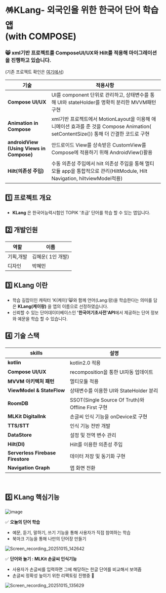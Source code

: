

# 🪅KLang- 외국인을 위한 한국어 단어 학습 앱 </br>      (with COMPOSE)
### 😸 xml기반 프로젝트를  **ComposeUI/UX**와 **Hilt**를 적용해 마이그레이션을 진행하고 있습니다.  
 (기존 프로젝트 확인은 <a href="https://github.com/hyewoon/KLangComposePJ">여기에서</a>)


|기술 |적용사항 |
|------------------------|------|
| **Compose UI/UX** | UI를 component 단위로 관리하고, 상태변수를 통해 UI와 stateHolder를 명확히 분리한 MVVM패턴 구현|
| **Animation in Compose** |xml기반 프로젝트에서 MotionLayout을 이용해 애니메이션 효과를 준 것을 Compose Animation( setContentSize()) 통해 더 간결한 코드로 구현|
| **androidView</br>(Using Views in Compose)** |안드로이드 View를 상속받은 CustomView를 Compose에 적용하기 위해 AndroidView()활용 |
| **Hilt(의존성 주입)** | 수동 의존성 주입에서 hilt 의존성 주입을 통해 멀티모듈 app을 통합적으로 관리(HiltModule, Hilt Navigation, hiltviewModel적용) |



## 1️⃣ 프로젝트 개요

* **KLang** 은 한국어능력시험인 TOPIK '초급' 단어를 학습 할 수 있는 앱입니다.

 
## 2️⃣ 개발인원
|역할  |이름 |
|------------------------|------|
|기획,개발|김혜운( 1인 개발) |
|디자인|박혜민|


## 3️⃣ KLang 이란


* 학습 길잡이인 캐릭터 'K(케이)'😸와 함께 언어(Lang:랑)을 학습한다는 의미를 담은 **KLang(케이랑)** 을 앱의 이름으로 선정하였습니다.
* 신뢰할 수 있는 단어데이터베이스인 **'한국어기초사전'API**에서 제공하는 단어 정보와 예문을 학습 할 수 있습니다.


## 4️⃣ 기술 스택

| skills | 설명 |
|------------------------|------|
| **kotlin** |kotlin2.0 적용  |
| **Compose UI/UX** |recomposition을 통한 UI자동 업데이트|
| **MVVM 아키텍처 패턴** | 멀티모듈 적용 |
| **ViewModel & StateFlow** | 상태변수를 이용한 UI와 StateHolder 분리|
| **RoomDB** | SSOT(Single Source Of Truth)와 Offline First 구현 |
| **MLKit DigitalInk** | 손글씨 인식 기능을 onDevice로 구현 |
| **TTS/STT** | 인식 기능 전반 개발 |
| **DataStore** | 설정 및 전역 변수 관리 |
| **Hilt(DI)** | Hilt를 이용한 의존성 주입 |
| **Serverless Firebase Firestore** | 데이터 저장 및 동기화 구현 |
| **Navigation Graph** | 앱 화면 전환 |


</br>

## 5️⃣ KLang 핵심기능


![image](https://github.com/user-attachments/assets/f0b6d8eb-8934-4585-96b4-333258bce120)



 ✅ **오늘의 단어 학습** 
  - 예문, 듣기, 말하기, 쓰기 기능을 통해 사용자가 직접 참여하는 학습
  - 북마크 기능을 통해 나만의 단어장 만들기


![Screen_recording_20251015_142642](https://github.com/user-attachments/assets/3a0322b5-3297-4cf0-93e6-bec056bb75bf)


✅ **단어와 놀기 : MLKit 손글씨 인식기능**
* 사용자가 손글씨를 입력하면 그에 해당하는 한글 단어를 비교해서 보여줌
* 손글씨 정확성 높이기 위한 리팩토링 진행중 🚩

![Screen_recording_20251015_135629](https://github.com/user-attachments/assets/844113af-b594-46f0-a4cb-b72194e018d0)
